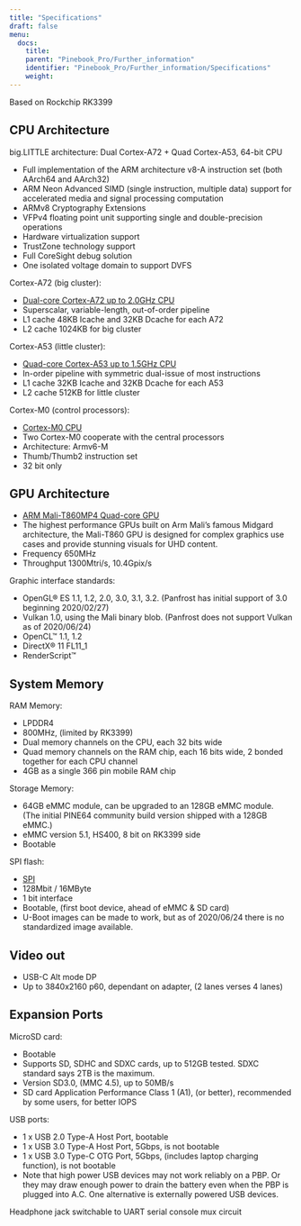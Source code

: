 ```yaml
---
title: "Specifications"
draft: false
menu:
  docs:
    title:
    parent: "Pinebook_Pro/Further_information"
    identifier: "Pinebook_Pro/Further_information/Specifications"
    weight:
---
```


Based on Rockchip RK3399

## CPU Architecture

big.LITTLE architecture: Dual Cortex-A72 + Quad Cortex-A53, 64-bit CPU

* Full implementation of the ARM architecture v8-A instruction set (both AArch64 and AArch32)
* ARM Neon Advanced SIMD (single instruction, multiple data) support for accelerated media and signal processing computation
* ARMv8 Cryptography Extensions
* VFPv4 floating point unit supporting single and double-precision operations
* Hardware virtualization support
* TrustZone technology support
* Full CoreSight debug solution
* One isolated voltage domain to support DVFS

Cortex-A72 (big cluster):

* [Dual-core Cortex-A72 up to 2.0GHz CPU](https://developer.arm.com/products/processors/cortex-a/cortex-a72)
* Superscalar, variable-length, out-of-order pipeline
* L1 cache 48KB Icache and 32KB Dcache for each A72
* L2 cache 1024KB for big cluster

Cortex-A53 (little cluster):

* [Quad-core Cortex-A53 up to 1.5GHz CPU](https://developer.arm.com/products/processors/cortex-a/cortex-a53)
* In-order pipeline with symmetric dual-issue of most instructions
* L1 cache 32KB Icache and 32KB Dcache for each A53
* L2 cache 512KB for little cluster

Cortex-M0 (control processors):

* [Cortex-M0 CPU](https://developer.arm.com/ip-products/processors/cortex-m/cortex-m0)
* Two Cortex-M0 cooperate with the central processors
* Architecture: Armv6-M
* Thumb/Thumb2 instruction set
* 32 bit only

## GPU Architecture

* [ARM Mali-T860MP4 Quad-core GPU](https://developer.arm.com/products/graphics-and-multimedia/mali-gpus/mali-t860-and-mali-t880-gpus)
* The highest performance GPUs built on Arm Mali’s famous Midgard architecture, the Mali-T860 GPU is designed for complex graphics use cases and provide stunning visuals for UHD content.
* Frequency 650MHz
* Throughput 1300Mtri/s, 10.4Gpix/s

Graphic interface standards:

* OpenGL® ES 1.1, 1.2, 2.0, 3.0, 3.1, 3.2. (Panfrost has initial support of 3.0 beginning 2020/02/27)
* Vulkan 1.0, using the Mali binary blob. (Panfrost does not support Vulkan as of 2020/06/24)
* OpenCL™ 1.1, 1.2
* DirectX® 11 FL11_1
* RenderScript™

## System Memory

RAM Memory:

* LPDDR4
* 800MHz, (limited by RK3399)
* Dual memory channels on the CPU, each 32 bits wide
* Quad memory channels on the RAM chip, each 16 bits wide, 2 bonded together for each CPU channel
* 4GB as a single 366 pin mobile RAM chip

Storage Memory:

* 64GB eMMC module, can be upgraded to an 128GB eMMC module. (The initial PINE64 community build version shipped with a 128GB eMMC.)
* eMMC version 5.1, HS400, 8 bit on RK3399 side
* Bootable

SPI flash:

* [SPI](/documentation/Pinebook_Pro/Features/SPI)
* 128Mbit / 16MByte
* 1 bit interface
* Bootable, (first boot device, ahead of eMMC & SD card)
* U-Boot images can be made to work, but as of 2020/06/24 there is no standardized image available.

## Video out

* USB-C Alt mode DP
* Up to 3840x2160 p60, dependant on adapter, (2 lanes verses 4 lanes)

## Expansion Ports

MicroSD card:

* Bootable
* Supports SD, SDHC and SDXC cards, up to 512GB tested. SDXC standard says 2TB is the maximum.
* Version SD3.0, (MMC 4.5), up to 50MB/s
* SD card Application Performance Class 1 (A1), (or better), recommended by some users, for better IOPS

USB ports:

* 1 x USB 2.0 Type-A Host Port, bootable
* 1 x USB 3.0 Type-A Host Port, 5Gbps, is not bootable
* 1 x USB 3.0 Type-C OTG Port, 5Gbps, (includes laptop charging function), is not bootable
* Note that high power USB devices may not work reliably on a PBP. Or they may draw enough power to drain the battery even when the PBP is plugged into A.C. One alternative is externally powered USB devices.

Headphone jack switchable to UART serial console mux circuit
